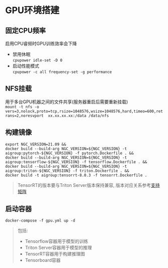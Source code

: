 # GPU环境搭建

## 固定CPU频率
启用CPU睿频时GPU训练效率会下降
- 禁用休眠  
  `cpupower idle-set -D 0`
- 启动性能模式   
  `cpupower -c all frequency-set -g performance`

## NFS挂载
用于多台GPU机器之间的文件共享(服务器重启后需要重新挂载)  
 `mount -t nfs -o vers=3,nolock,proto=tcp,rsize=1048576,wsize=1048576,hard,timeo=600,retrans=2,noresvport 
 xx.xx.xx.xx:/data /data/nfs`

## 构建镜像
`export NGC_VERSION=21.09 && `     
`docker build --build-arg NGC_VERSION=${NGC_VERSION} -t aigroup:pytorch-${NGC_VERSION} -f pytorch.Dockerfile . && `  
`docker build --build-arg NGC_VERSION=${NGC_VERSION} -t aigroup:tensorflow-${NGC_VERSION} -f tensorflow.Dockerfile . && `  
`docker build --build-arg NGC_VERSION=${NGC_VERSION} -t aigroup:triton-${NGC_VERSION} -f triton.Dockerfile . && `  
`docker build -t aigroup:tensorrt-8.0.3 -f tensorrt.Dockerfile .`  

> TensorRT的版本要与Triton Server版本保持兼容, 版本对应关系参考[支持矩阵](https://docs.nvidia.com/deeplearning/frameworks/support-matrix/index.html)

## 启动容器
`docker-compose -f gpu.yml up -d`

> 包括:
> 
> - Tensorflow容器用于模型的训练
> - Triton Server容器用于模型的推理
> - TensorRT容器用于构建推理图
> - Tensorboard容器


